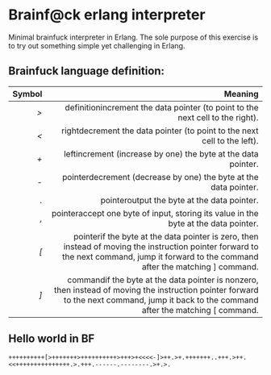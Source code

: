 # Brainf@ck erlang interpreter
Minimal brainfuck interpreter in Erlang.
The sole purpose of this exercise is to try out something simple yet challenging in Erlang.

## Brainfuck language definition:

| Symbol | Meaning |
|-------:|--------:|
| *>* | definitionincrement the data pointer (to point to the next cell to the right).  | 
| *<* | rightdecrement the data pointer (to point to the next cell to the left). | 
| *+* | leftincrement (increase by one) the byte at the data pointer. | 
| *-* | pointerdecrement (decrease by one) the byte at the data pointer. | 
| *.* | pointeroutput the byte at the data pointer. | 
| *,* | pointeraccept one byte of input, storing its value in the byte at the data pointer. | 
| *[* | pointerif the byte at the data pointer is zero, then instead of moving the instruction pointer forward to the next command, jump it forward to the command after the matching ] command. | 
| *]* | commandif the byte at the data pointer is nonzero, then instead of moving the instruction pointer forward to the next command, jump it back to the command after the matching [ command. | 

## Hello world in BF
```
++++++++++[>+++++++>++++++++++>+++>+<<<<-]>++.>+.+++++++..+++.>++.<<+++++++++++++++.>.+++.------.--------.>+.>.
```
